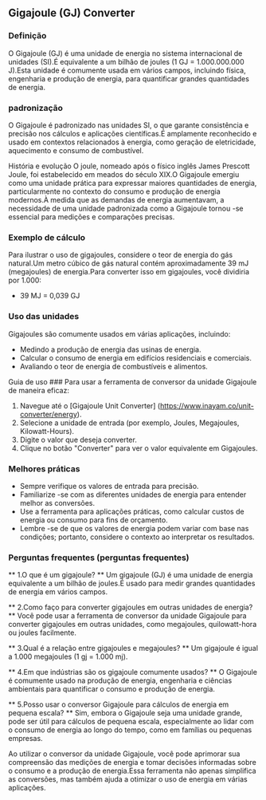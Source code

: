 ## Gigajoule (GJ) Converter

### Definição
O Gigajoule (GJ) é uma unidade de energia no sistema internacional de unidades (SI).É equivalente a um bilhão de joules (1 GJ = 1.000.000.000 J).Esta unidade é comumente usada em vários campos, incluindo física, engenharia e produção de energia, para quantificar grandes quantidades de energia.

### padronização
O Gigajoule é padronizado nas unidades SI, o que garante consistência e precisão nos cálculos e aplicações científicas.É amplamente reconhecido e usado em contextos relacionados à energia, como geração de eletricidade, aquecimento e consumo de combustível.

História e evolução
O joule, nomeado após o físico inglês James Prescott Joule, foi estabelecido em meados do século XIX.O Gigajoule emergiu como uma unidade prática para expressar maiores quantidades de energia, particularmente no contexto do consumo e produção de energia modernos.À medida que as demandas de energia aumentavam, a necessidade de uma unidade padronizada como a Gigajoule tornou -se essencial para medições e comparações precisas.

### Exemplo de cálculo
Para ilustrar o uso de gigajoules, considere o teor de energia do gás natural.Um metro cúbico de gás natural contém aproximadamente 39 mJ (megajoules) de energia.Para converter isso em gigajoules, você dividiria por 1.000:
- 39 MJ = 0,039 GJ

### Uso das unidades
Gigajoules são comumente usados ​​em várias aplicações, incluindo:
- Medindo a produção de energia das usinas de energia.
- Calcular o consumo de energia em edifícios residenciais e comerciais.
- Avaliando o teor de energia de combustíveis e alimentos.

Guia de uso ###
Para usar a ferramenta de conversor da unidade Gigajoule de maneira eficaz:
1. Navegue até o [Gigajoule Unit Converter] (https://www.inayam.co/unit-converter/energy).
2. Selecione a unidade de entrada (por exemplo, Joules, Megajoules, Kilowatt-Hours).
3. Digite o valor que deseja converter.
4. Clique no botão "Converter" para ver o valor equivalente em Gigajoules.

### Melhores práticas
- Sempre verifique os valores de entrada para precisão.
- Familiarize -se com as diferentes unidades de energia para entender melhor as conversões.
- Use a ferramenta para aplicações práticas, como calcular custos de energia ou consumo para fins de orçamento.
- Lembre -se de que os valores de energia podem variar com base nas condições; portanto, considere o contexto ao interpretar os resultados.

### Perguntas frequentes (perguntas frequentes)

** 1.O que é um gigajoule? **
Um gigajoule (GJ) é uma unidade de energia equivalente a um bilhão de joules.É usado para medir grandes quantidades de energia em vários campos.

** 2.Como faço para converter gigajoules em outras unidades de energia? **
Você pode usar a ferramenta de conversor da unidade Gigajoule para converter gigajoules em outras unidades, como megajoules, quilowatt-hora ou joules facilmente.

** 3.Qual é a relação entre gigajoules e megajoules? **
Um gigajoule é igual a 1.000 megajoules (1 gj = 1.000 mj).

** 4.Em que indústrias são os gigajoule comumente usados? **
O Gigajoule é comumente usado na produção de energia, engenharia e ciências ambientais para quantificar o consumo e produção de energia.

** 5.Posso usar o conversor Gigajoule para cálculos de energia em pequena escala? **
Sim, embora o Gigajoule seja uma unidade grande, pode ser útil para cálculos de pequena escala, especialmente ao lidar com o consumo de energia ao longo do tempo, como em famílias ou pequenas empresas.

Ao utilizar o conversor da unidade Gigajoule, você pode aprimorar sua compreensão das medições de energia e tomar decisões informadas sobre o consumo e a produção de energia.Essa ferramenta não apenas simplifica as conversões, mas também ajuda a otimizar o uso de energia em várias aplicações.